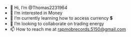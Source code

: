 - 👋 Hi, I’m @Thomas2231964
- 👀 I’m interested in Money 
- 🌱 I’m currently learning how to access currency 💲
- 💞️ I’m looking to collaborate on trading energy 
- 📫 How to reach me at rapmobrecords.5150@gmail.com

<!---
Thomas2231964/Thomas2231964 is a ✨ special ✨ repository because its `README.md` (this file) appears on your GitHub profile.
You can click the Preview link to take a look at your changes.
--->

